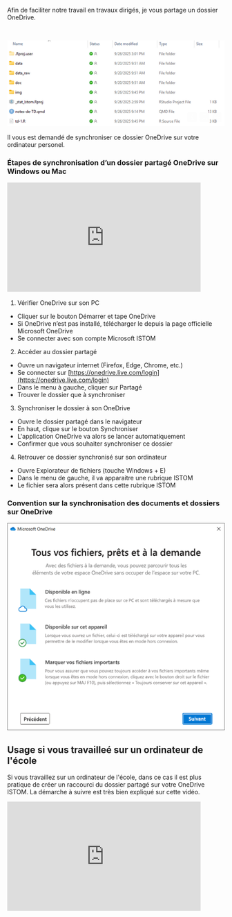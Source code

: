 Afin de faciliter notre travail en travaux dirigés, je vous partage un dossier OneDrive.

<br>

![image](./img/onedrive-orga.png)  

Il vous est demandé de synchroniser ce dossier OneDrive sur votre ordinateur personel.

###  Étapes de synchronisation d’un dossier partagé OneDrive sur Windows ou Mac

<iframe width="448" height="252" src="https://www.youtube.com/embed/8WC7iClUH3k?si=Na52qqPlQ4LC4wWx" title="YouTube video player" frameborder="0" allow="accelerometer; autoplay; clipboard-write; encrypted-media; gyroscope; picture-in-picture; web-share" referrerpolicy="strict-origin-when-cross-origin" allowfullscreen></iframe>

<br>

1. Vérifier OneDrive sur son PC
- Cliquer sur le bouton Démarrer et tape OneDrive
- Si OneDrive n’est pas installé, télécharger le depuis la page officielle Microsoft OneDrive
- Se connecter avec son compte Microsoft ISTOM

2. Accéder au dossier partagé
- Ouvre un navigateur internet (Firefox, Edge, Chrome, etc.)
- Se connecter sur [https://onedrive.live.com/login](https://onedrive.live.com/login)
- Dans le menu à gauche, cliquer sur Partagé
- Trouver le dossier que à synchroniser

3. Synchroniser le dossier à son OneDrive
- Ouvre le dossier partagé dans le navigateur
- En haut, clique sur le bouton Synchroniser
- L'application OneDrive va alors se lancer automatiquement
- Confirmer que vous souhaiter synchroniser ce dossier

4. Retrouver ce dossier synchronisé sur son ordinateur
- Ouvre Explorateur de fichiers (touche Windows + E)
- Dans le menu de gauche, il va apparaitre une rubrique ISTOM
- Le fichier sera alors présent dans cette rubrique ISTOM

### Convention sur la synchronisation des documents et dossiers sur OneDrive

![image](./img/convention-OneDrive.png)  

## Usage si vous travailleé sur un ordinateur de l'école

Si vous travaillez sur un ordinateur de l'école, dans ce cas il est plus pratique de créer un raccourci du dossier partagé sur votre OneDrive ISTOM. La démarche à suivre est très bien expliqué sur cette vidéo.

<iframe width="448" height="252" src="https://www.youtube.com/embed/BiirNtobNxE?si=wIsy5cV5-5UH9b7R" title="YouTube video player" frameborder="0" allow="accelerometer; autoplay; clipboard-write; encrypted-media; gyroscope; picture-in-picture; web-share" referrerpolicy="strict-origin-when-cross-origin" allowfullscreen></iframe>
